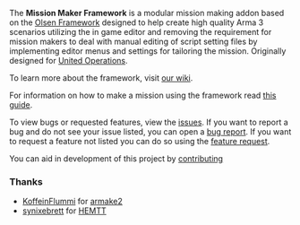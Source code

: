 The **Mission Maker Framework** is a modular mission making addon based on the [Olsen Framework](https://github.com/dklollol/Olsen-Framework-Arma-3) designed to help create high quality Arma 3 scenarios utilizing the in game editor and removing the requirement for mission makers to deal with manual editing of script setting files by implementing editor menus and settings for tailoring the mission. Originally designed for [United Operations](http://unitedoperations.net/).

To learn more about the framework, visit [our wiki]().

For information on how to make a mission using the framework read [this guide]().

To view bugs or requested features, view the [issues](https://github.com/Global-Conflicts-ArmA/MMFW/issues). If you want to report a bug and do not see your issue listed, you can open a [bug report](https://github.com/Global-Conflicts-ArmA/MMFW/issues/new?assignees=&labels=&template=bug_report.md&title=). If you want to request a feature not listed you can do so using the [feature request](https://github.com/Global-Conflicts-ArmA/MMFW/issues/new?assignees=&labels=&template=feature_request.md&title=).

You can aid in development of this project by [contributing]()

### Thanks

- [KoffeinFlummi](https://github.com/KoffeinFlummi) for [armake2](https://github.com/KoffeinFlummi/armake2)
- [synixebrett](https://github.com/synixebrett) for [HEMTT](https://github.com/synixebrett/HEMTT)
